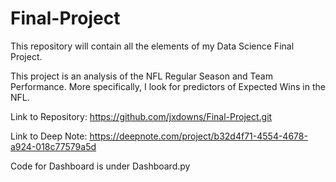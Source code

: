 # Final-Project
This repository will contain all the elements of my Data Science Final Project.

This project is an analysis of the NFL Regular Season and Team Performance. More specifically, I look for predictors of Expected Wins in the NFL.

Link to Repository: https://github.com/jxdowns/Final-Project.git

Link to Deep Note: https://deepnote.com/project/b32d4f71-4554-4678-a924-018c77579a5d

Code for Dashboard is under Dashboard.py
